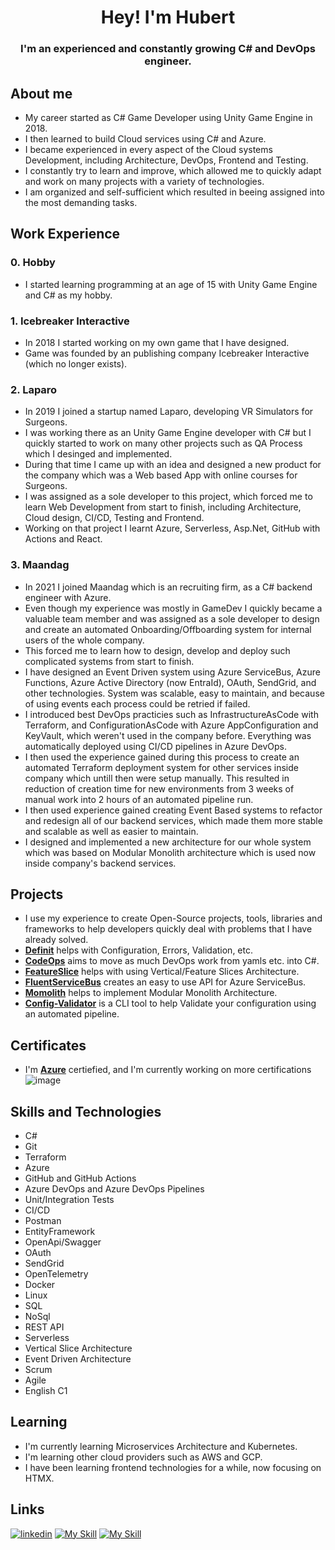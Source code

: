 <div align="center">
  
# Hey! I'm Hubert

</div>

<div align="center">
  
### I'm an experienced and constantly growing C# and DevOps engineer.

</div>

## About me
- My career started as C# Game Developer using Unity Game Engine in 2018.
- I then learned to build Cloud services using C# and Azure.
- I became experienced in every aspect of the Cloud systems Development, including Architecture, DevOps, Frontend and Testing.
- I constantly try to learn and improve, which allowed me to quickly adapt and work on many projects with a variety of technologies.
- I am organized and self-sufficient which resulted in beeing assigned into the most demanding tasks.

## Work Experience
### 0. Hobby
- I started learning programming at an age of 15 with Unity Game Engine and C# as my hobby.

### 1. Icebreaker Interactive
- In 2018 I started working on my own game that I have designed.
- Game was founded by an publishing company Icebreaker Interactive (which no longer exists).

### 2. Laparo
- In 2019 I joined a startup named Laparo, developing VR Simulators for Surgeons.
- I was working there as an Unity Game Engine developer with C# but I quickly started to work on many other projects such as QA Process which I desinged and implemented.
- During that time I came up with an idea and designed a new product for the company which was a Web based App with online courses for Surgeons.
- I was assigned as a sole developer to this project, which forced me to learn Web Development from start to finish, including Architecture, Cloud design, CI/CD, Testing and Frontend.
- Working on that project I learnt Azure, Serverless, Asp.Net, GitHub with Actions and React.

### 3. Maandag
- In 2021 I joined Maandag which is an recruiting firm, as a C# backend engineer with Azure.
- Even though my experience was mostly in GameDev I quickly became a valuable team member and was assigned as a sole developer to design and create an automated Onboarding/Offboarding system for internal users of the whole company.
- This forced me to learn how to design, develop and deploy such complicated systems from start to finish. 
- I have designed an Event Driven system using Azure ServiceBus, Azure Functions, Azure Active Directory (now EntraId), OAuth, SendGrid, and other technologies. System was scalable, easy to maintain, and because of using events each process could be retried if failed.
- I introduced best DevOps practicies such as InfrastructureAsCode with Terraform, and ConfigurationAsCode with Azure AppConfiguration and KeyVault, which weren't used in the company before. Everything was automatically deployed using CI/CD pipelines in Azure DevOps.
- I then used the experience gained during this process to create an automated Terraform deployment system for other services inside company which untill then were setup manually. 
This resulted in reduction of creation time for new environments from 3 weeks of manual work into 2 hours of an automated pipeline run.
- I then used experience gained creating Event Based systems to refactor and redesign all of our backend services, which made them more stable and scalable as well as easier to maintain.
- I designed and implemented a new architecture for our whole system which was based on Modular Monolith architecture which is used now inside company's backend services.


## Projects
- I use my experience to create Open-Source projects, tools, libraries and frameworks to help developers quickly deal with problems that I have already solved.
- [**Definit**](https://github.com/HubiBoar/Definit) helps with Configuration, Errors, Validation, etc.
- [**CodeOps**](https://github.com/HubiBoar/CodeOps) aims to move as much DevOps work from yamls etc. into C#.
- [**FeatureSlice**](https://github.com/HubiBoar/FeatureSlice) helps with using Vertical/Feature Slices Architecture.
- [**FluentServiceBus**](https://github.com/HubiBoar/FluentServiceBus) creates an easy to use API for Azure ServiceBus.
- [**Momolith**](https://github.com/HubiBoar/Momolith) helps to implement Modular Monolith Architecture.
- [**Config-Validator**](https://github.com/HubiBoar/config-validator) is a CLI tool to help Validate your configuration using an automated pipeline.

## Certificates
- I'm [**Azure**](https://learn.microsoft.com/en-us/users/hubertdziku-4066/credentials/72eed05bad8c4f9c?ref=https%3A%2F%2Fwww.linkedin.com%2F) certiefied, and I'm currently working on more certifications
![image](https://github.com/HubiBoar/HubiBoar/assets/150520704/791950c1-0467-4e80-acd5-216c0d542abb)

## Skills and Technologies
- C#
- Git
- Terraform
- Azure
- GitHub and GitHub Actions
- Azure DevOps and Azure DevOps Pipelines
- Unit/Integration Tests
- CI/CD
- Postman
- EntityFramework
- OpenApi/Swagger
- OAuth
- SendGrid
- OpenTelemetry
- Docker
- Linux
- SQL
- NoSql
- REST API
- Serverless 
- Vertical Slice Architecture
- Event Driven Architecture
- Scrum
- Agile
- English C1

## Learning
- I'm currently learning Microservices Architecture and Kubernetes.
- I'm learning other cloud providers such as AWS and GCP.
- I have been learning frontend technologies for a while, now focusing on HTMX.

## Links
[![linkedin](https://simpleskill.icons.workers.dev/svg?i=linkedin)](https://www.linkedin.com/in/hubert-dziku%C4%87-73ab3518b/)
[![My Skill](https://skillicons.dev/icons?i=gmail&theme=light)](mailto:hubert.dzikuc@gmail.com)
[![My Skill](https://simpleskill.icons.workers.dev/svg?i=github)](https://github.com/HubiBoar)
